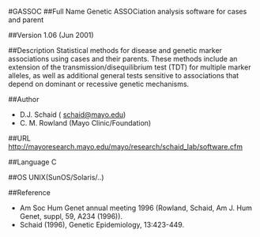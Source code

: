 #GASSOC
##Full Name
Genetic ASSOCiation analysis software for cases and parent

##Version
1.06 (Jun 2001)

##Description
Statistical methods for disease and genetic marker associations using cases and their parents. These methods include an extension of the transmission/disequilibrium test (TDT) for multiple marker alleles, as well as additional general tests sensitive to associations that depend on dominant or recessive genetic mechanisms.

##Author
* D.J. Schaid ( schaid@mayo.edu)
* C. M. Rowland (Mayo Clinic/Foundation)

##URL
http://mayoresearch.mayo.edu/mayo/research/schaid_lab/software.cfm

##Language
C

##OS
UNIX(SunOS/Solaris/..)

##Reference
* Am Soc Hum Genet annual meeting 1996 (Rowland, Schaid, Am J. Hum Genet, suppl, 59, A234 (1996)).
* Schaid (1996), Genetic Epidemiology, 13:423-449.

